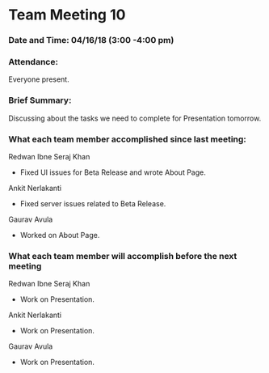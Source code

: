 # Team Meeting 10

### Date and Time: 04/16/18 (3:00 -4:00 pm)


### Attendance: 
Everyone present.

### Brief Summary:

Discussing about the tasks we need to complete for Presentation tomorrow.

### What each team member accomplished since last meeting:

Redwan Ibne Seraj Khan
- Fixed UI issues for Beta Release and wrote About Page.

Ankit Nerlakanti
- Fixed server issues related to Beta Release.

Gaurav Avula
- Worked on About Page.

### What each team member will accomplish before the next meeting

Redwan Ibne Seraj Khan

- Work on Presentation.

Ankit Nerlakanti
- Work on Presentation.

Gaurav Avula
- Work on Presentation. 
